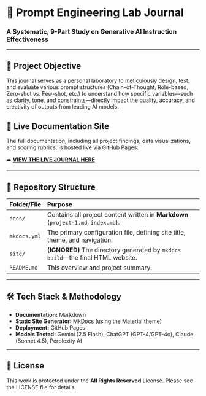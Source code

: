 # 🔬 Prompt Engineering Lab Journal

### A Systematic, 9-Part Study on Generative AI Instruction Effectiveness

---

## 🎯 Project Objective

This journal serves as a personal laboratory to meticulously design, test, and evaluate various prompt structures (Chain-of-Thought, Role-based, Zero-shot vs. Few-shot, etc.) to understand how specific variables—such as clarity, tone, and constraints—directly impact the quality, accuracy, and creativity of outputs from leading AI models.

## 🔗 Live Documentation Site

The full documentation, including all project findings, data visualizations, and scoring rubrics, is hosted live via GitHub Pages:

➡️ **[VIEW THE LIVE JOURNAL HERE](https://Amal-nellanhi.github.io/prompt-engineering-journal/)**


---

## 📂 Repository Structure

| Folder/File | Purpose |
| :--- | :--- |
| `docs/` | Contains all project content written in **Markdown** (`project-1.md`, `index.md`). |
| `mkdocs.yml` | The primary configuration file, defining site title, theme, and navigation. |
| `site/` | **(IGNORED)** The directory generated by `mkdocs build`—the final HTML website. |
| `README.md` | This overview and project summary. |

---

## 🛠️ Tech Stack & Methodology

- **Documentation:** Markdown
- **Static Site Generator:** [MkDocs](https://www.mkdocs.org/) (using the Material theme)
- **Deployment:** GitHub Pages
- **Models Tested:** Gemini (2.5 Flash), ChatGPT (GPT-4/GPT-4o), Claude (Sonnet 4.5), Perplexity AI

---

## 📜 License

This work is protected under the **All Rights Reserved** License. Please see the LICENSE file for details.
